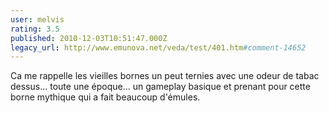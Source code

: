 ```yaml
---
user: melvis
rating: 3.5
published: 2010-12-03T10:51:47.000Z
legacy_url: http://www.emunova.net/veda/test/401.htm#comment-14652
---
```

Ca me rappelle les vieilles bornes un peut ternies avec une odeur de tabac dessus... toute une époque... un gameplay basique et prenant pour cette borne mythique qui a fait beaucoup d'émules.